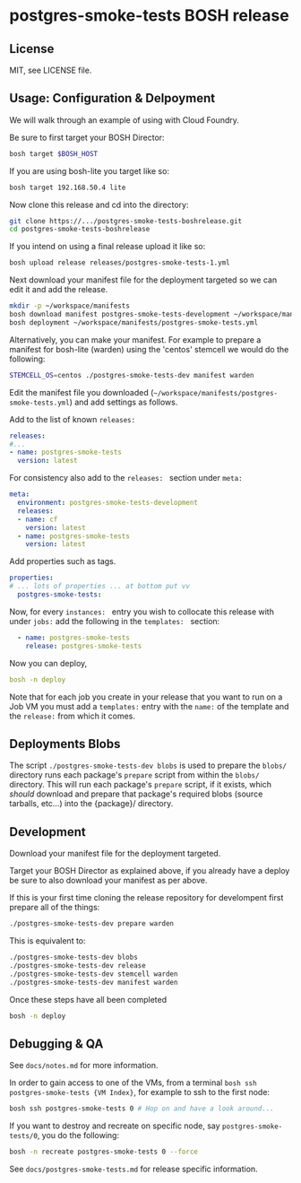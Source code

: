 # postgres-smoke-tests BOSH release

## License

MIT, see LICENSE file.

## Usage: Configuration & Delpoyment

We will walk through an example of using with Cloud Foundry.

Be sure to first target your BOSH Director:
```sh
bosh target $BOSH_HOST
```

If you are using bosh-lite you target like so:
```sh
bosh target 192.168.50.4 lite
```

Now clone this release and cd into the directory:
```sh
git clone https://.../postgres-smoke-tests-boshrelease.git
cd postgres-smoke-tests-boshrelease
```

If you intend on using a final release upload it like so:
```sh
bosh upload release releases/postgres-smoke-tests-1.yml
```

Next download your manifest file for the deployment targeted so we can edit it and add the release.

```sh
mkdir -p ~/workspace/manifests
bosh download manifest postgres-smoke-tests-development ~/workspace/manifests/postgres-smoke-tests.yml
bosh deployment ~/workspace/manifests/postgres-smoke-tests.yml
```

Alternatively, you can make your manifest. For example to prepare a manifest for
bosh-lite (warden) using the 'centos' stemcell we would do the following:

```sh
STEMCELL_OS=centos ./postgres-smoke-tests-dev manifest warden
```

Edit the manifest file you downloaded (`~/workspace/manifests/postgres-smoke-tests.yml`) and add settings as follows.

Add to the list of known `releases: `

```yaml
releases:
#...
- name: postgres-smoke-tests
  version: latest
```

For consistency also add to the `releases: ` section under `meta: `

```yaml
meta:
  environment: postgres-smoke-tests-development
  releases:
  - name: cf
    version: latest
  - name: postgres-smoke-tests
    version: latest
```

Add properties such as tags.

```yaml
properties:
# ... lots of properties ... at bottom put vv
  postgres-smoke-tests:
```

Now, for every `instances: ` entry you wish to collocate this release with under `jobs:` add the following in the `templates: ` section:

```yaml
  - name: postgres-smoke-tests
    release: postgres-smoke-tests
```

Now you can deploy,

```yaml
bosh -n deploy
```

Note that for each job you create in your release that you want to run on a
Job VM you must add a `templates:` entry with the `name:` of the template
and the `release:` from which it comes.

## Deployments Blobs

The script `./postgres-smoke-tests-dev blobs` is used to prepare the `blobs/` directory
runs each package's `prepare` script from within the `blobs/`
directory. This will run each package's `prepare` script, if it exists,
which *should* download and prepare that package's required blobs
(source tarballs, etc...) into the {package}/ directory.

## Development

Download your manifest file for the deployment targeted.

Target your BOSH Director as explained above, if you already have a deploy be sure to also download your manifest as per above.

If this is your first time cloning the release repository for develompent first prepare all of the things:
```sh
./postgres-smoke-tests-dev prepare warden
```

This is equivalent to:
```sh
./postgres-smoke-tests-dev blobs
./postgres-smoke-tests-dev release
./postgres-smoke-tests-dev stemcell warden
./postgres-smoke-tests-dev manifest warden
```

Once these steps have all been completed

```sh
bosh -n deploy
```

## Debugging & QA

See `docs/notes.md` for more information.

In order to gain access to one of the VMs, from a terminal `bosh ssh postgres-smoke-tests {VM Index}`,
for example to ssh to the first node:
```sh
bosh ssh postgres-smoke-tests 0 # Hop on and have a look around...
```

If you want to destroy and recreate on specific node, say `postgres-smoke-tests/0`, you do the following:

```sh
bosh -n recreate postgres-smoke-tests 0 --force
```

See `docs/postgres-smoke-tests.md` for release specific information.

